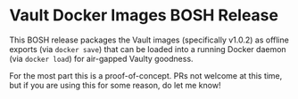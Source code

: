 Vault Docker Images BOSH Release
================================

This BOSH release packages the Vault images (specifically v1.0.2)
as offline exports (via `docker save`) that can be loaded into a
running Docker daemon (via `docker load`) for air-gapped Vaulty
goodness.

For the most part this is a proof-of-concept.  PRs not welcome at
this time, but if you are using this for some reason, do let me
know!
